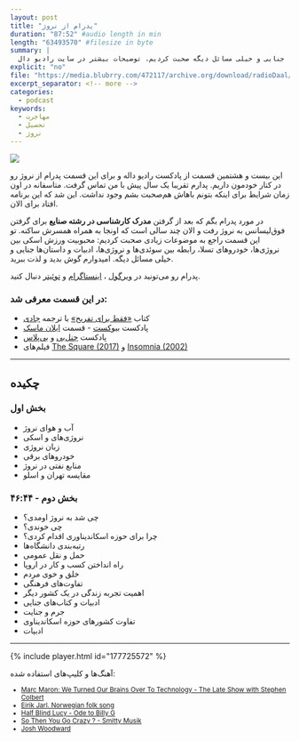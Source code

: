 ```yaml
---
layout: post
title: "پدرام از نروژ"
duration: "87:52" #audio length in min
length: "63493570" #filesize in byte
summary: |
  پدرام بعد از گرفتن مدرک کارشناسی در رشته صنایع برای گرفتن فوق‌لیسانس به نروژ رفت و الان چند سالی است که اونجاست. تو این قسمت راجع به محبوبیت ورزش اسکی بین نروژی‌ها، خودروهای تسلا، رابطه بین سوئدی‌ها و نروژی‌ها، ادبیات و داستان‌ها جنایی و خیلی مسائل دیگه صحبت کردیم. توضیحات بیشتر در سایت رادیو دال https://radiodaal.ir/pedram
explicit: "no"
file: "https://media.blubrry.com/472117/archive.org/download/radioDaal/Pedram-Norway.mp3"
excerpt_separator: <!-- more -->
categories:
  - podcast
keywords:
  - مهاجرت
  - تحصیل
  - نروژ
---
```


<img src="{{site.baseurl}}/public/img/pedram/cover.jpg" class="cover-img"/>

این بیست و هشتمین قسمت از پادکست رادیو داله و برای این قسمت پدرام از نروژ رو در کنار خودمون داریم.
پدارم تقریبا یک سال پیش با من تماس گرفت. متاسفانه در اون زمان شرایط برای اینکه بتونم باهاش هم‌صحبت بشم وجود نداشت. این شد که این برنامه افتاد برای الان.

در مورد پدرام بگم که بعد از گرفتن **مدرک کارشناسی در رشته صنایع** برای گرفتن فوق‌لیسانس به نروژ رفت و الان چند سالی است که اونجا به همراه همسرش ساکنه.
تو این قسمت راجع به موضوعات زیادی صحبت کردیم: محبوبیت ورزش اسکی بین نروژی‌ها، خودروهای تسلا، رابطه بین سوئدی‌ها و نروژی‌ها، ادبیات و داستان‌ها جنایی و خیلی مسائل دیگه. امیدوارم گوش بدید و لذت ببرید.
<!-- more -->

پدرام رو می‌تونید در  [ویرگول](https://virgool.io/@Pedram)
، [اینستاگرام](https://www.instagram.com/pedram_e/)
 و [توئیتر](https://twitter.com/P3dramE)
 دنبال کنید.

### در این قسمت معرفی شد:
- کتاب [«فقط برای تفریح»](http://linuxstory.ir/) با ترجمه [جادی](https://jadi.net/)
- پادکست [بیوکست](https://podcasts.apple.com/us/podcast/biocast/id1443799089) - قسمت [ایلان ماسک](https://podcasts.apple.com/us/podcast/elon-musk/id1443799089?i=1000424216686)
- پادکست [چنل‌بی](https://channelbpodcast.com/) و [بی‌پلاس](https://bpluspodcast.com/)
- فیلم‌های [The Square (2017)](https://www.youtube.com/watch?v=EUzRjRv0Ib0)
 و [Insomnia (2002)](https://www.imdb.com/title/tt0278504/)

<hr>

## چکیده

### بخش اول
- آب و هوای نروژ
- نروژی‌های و اسکی
- زبان نروژی
- خودروهای برقی
- منابع نفتی در نروژ
- مقایسه تهران و اسلو

### بخش دوم - ۴۶:۴۴
- چی شد به نروژ اومدی؟
- چی خوندی؟
- چرا برای حوزه اسکاندیناوری اقدام کردی؟
- رتبه‌بندی دانشگاه‌ها
- حمل و نقل عمومی
- راه انداختن کسب و کار در اروپا
- خلق و خوی مردم
- تفاوت‌های فرهنگی
- اهمیت تجربه زندگی در یک کشور دیگر
- ادبیات و کتاب‌های جنایی
- جرم و جنایت
- تفاوت کشورهای حوزه اسکاندیناوی
- ادبیات

<hr>

{% include player.html id="177725572" %}

آهنگ‌ها و کلیپ‌های استفاده شده:

<div dir="ltr" style="font-size: smaller;">
<ul>
<li><a href="https://www.youtube.com/watch?v=xQieOWTy5Do">Marc Maron: We Turned Our Brains Over To Technology - The Late Show with Stephen Colbert</a></li>
<li><a href="https://www.youtube.com/watch?v=BjvCJ8-FfwE">Eirik Jarl. Norwegian folk song</a></li>
<li><a href="https://soundcloud.com/bobby-brady/half-blind-lucy-billy-g/">Half Blind Lucy - Ode to Billy G</a></li>
<li><a href="https://soundcloud.com/paganspentaclesandadragon/so-then-you-go-crazy">So Then You Go Crazy ? - Smitty Musik</a></li>
<li><a href="https://www.joshwoodward.com/biography/">Josh Woodward</a></li>
</ul>
</div>
